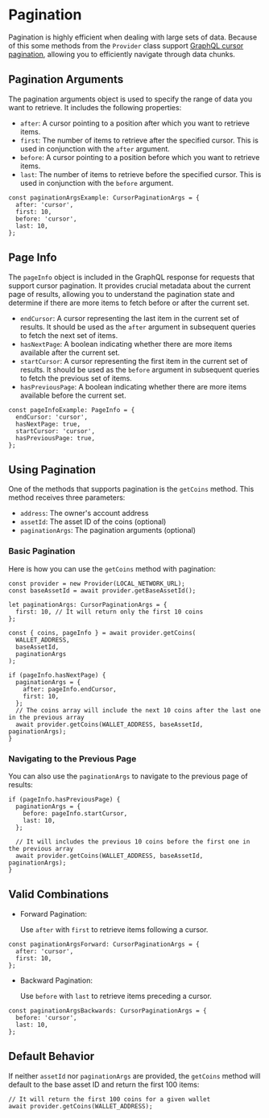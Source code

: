# Pagination

Pagination is highly efficient when dealing with large sets of data. Because of this some methods from the `Provider` class support [GraphQL cursor pagination](https://graphql.org/learn/pagination/), allowing you to efficiently navigate through data chunks.

## Pagination Arguments

The pagination arguments object is used to specify the range of data you want to retrieve. It includes the following properties:

- `after`: A cursor pointing to a position after which you want to retrieve items.
- `first`: The number of items to retrieve after the specified cursor. This is used in conjunction with the `after` argument.
- `before`: A cursor pointing to a position before which you want to retrieve items.
- `last`: The number of items to retrieve before the specified cursor. This is used in conjunction with the `before` argument.

```
const paginationArgsExample: CursorPaginationArgs = {
  after: 'cursor',
  first: 10,
  before: 'cursor',
  last: 10,
};
```

## Page Info

The `pageInfo` object is included in the GraphQL response for requests that support cursor pagination. It provides crucial metadata about the current page of results, allowing you to understand the pagination state and determine if there are more items to fetch before or after the current set.

- `endCursor`: A cursor representing the last item in the current set of results. It should be used as the `after` argument in subsequent queries to fetch the next set of items.
- `hasNextPage`: A boolean indicating whether there are more items available after the current set.
- `startCursor`: A cursor representing the first item in the current set of results. It should be used as the `before` argument in subsequent queries to fetch the previous set of items.
- `hasPreviousPage`: A boolean indicating whether there are more items available before the current set.

```
const pageInfoExample: PageInfo = {
  endCursor: 'cursor',
  hasNextPage: true,
  startCursor: 'cursor',
  hasPreviousPage: true,
};
```

## Using Pagination

One of the methods that supports pagination is the `getCoins` method. This method receives three parameters:

- `address`: The owner's account address
- `assetId`: The asset ID of the coins (optional)
- `paginationArgs`: The pagination arguments (optional)

### Basic Pagination

Here is how you can use the `getCoins` method with pagination:

```
const provider = new Provider(LOCAL_NETWORK_URL);
const baseAssetId = await provider.getBaseAssetId();

let paginationArgs: CursorPaginationArgs = {
  first: 10, // It will return only the first 10 coins
};

const { coins, pageInfo } = await provider.getCoins(
  WALLET_ADDRESS,
  baseAssetId,
  paginationArgs
);

if (pageInfo.hasNextPage) {
  paginationArgs = {
    after: pageInfo.endCursor,
    first: 10,
  };
  // The coins array will include the next 10 coins after the last one in the previous array
  await provider.getCoins(WALLET_ADDRESS, baseAssetId, paginationArgs);
}
```

### Navigating to the Previous Page

You can also use the `paginationArgs` to navigate to the previous page of results:

```
if (pageInfo.hasPreviousPage) {
  paginationArgs = {
    before: pageInfo.startCursor,
    last: 10,
  };

  // It will includes the previous 10 coins before the first one in the previous array
  await provider.getCoins(WALLET_ADDRESS, baseAssetId, paginationArgs);
}
```

## Valid Combinations

- Forward Pagination:

  Use `after` with `first` to retrieve items following a cursor.

```
const paginationArgsForward: CursorPaginationArgs = {
  after: 'cursor',
  first: 10,
};
```

- Backward Pagination:

  Use `before` with `last` to retrieve items preceding a cursor.

```
const paginationArgsBackwards: CursorPaginationArgs = {
  before: 'cursor',
  last: 10,
};
```

## Default Behavior

If neither `assetId` nor `paginationArgs` are provided, the `getCoins` method will default to the base asset ID and return the first 100 items:

```
// It will return the first 100 coins for a given wallet
await provider.getCoins(WALLET_ADDRESS);
```
